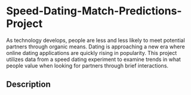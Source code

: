 # Speed-Dating-Match-Predictions-Project

As technology develops, people are less and less likely to meet potential partners through organic means. Dating is approaching a new era where online dating applications are quickly rising in popularity. This project utilizes data from a speed dating experiment to examine trends in what people value when looking for partners through brief interactions. 

## Description 
